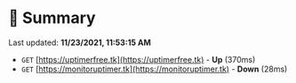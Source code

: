 # 📖 Summary
Last updated: **11/23/2021, 11:53:15 AM**

- `GET` [https://uptimerfree.tk](https://uptimerfree.tk) - **Up** (370ms)
- `GET` [https://monitoruptimer.tk](https://monitoruptimer.tk) - **Down** (28ms)
